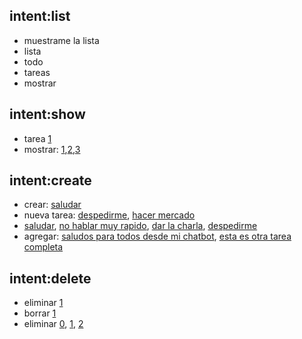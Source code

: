 ## intent:list
- muestrame la lista
- lista
- todo
- tareas
- mostrar

## intent:show
- tarea [1](task_id)
- mostrar: [1](task_id),[2](task_id),[3](task_id)

## intent:create
- crear: [saludar](task)
- nueva tarea: [despedirme](task), [hacer mercado](task)
- [saludar](task), [no hablar muy rapido](task), [dar la charla](task), [despedirme](task)
- agregar: [saludos para todos desde mi chatbot](task), [esta es otra tarea completa](task)

## intent:delete
- eliminar [1](task_id)
- borrar [1](task_id)
- eliminar [0](task_id), [1](task_id), [2](task_id)
